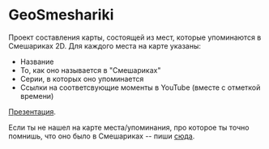 # GeoSmeshariki

Проект составления карты, состоящей из мест, которые упоминаются в Смешариках 2D. Для каждого места на карте указаны:

- Название
- То, как оно называется в "Смешариках"
- Серии, в которых оно упоминается
- Ссылки на соответсвующие моменты в YouTube (вместе с отметкой времени)

[Презентация](https://docs.google.com/presentation/d/165hWZFdqW4asXFklzB0RRcfL8ALzXZUlTk5c0Qy24Ck/edit?usp=sharing).

Если ты не нашел на карте места/упоминания, про которое ты точно помнишь, что оно было в Смешариках -- пиши [сюда](https://forms.gle/etvMGztnxDfYqLh86).
